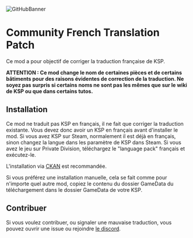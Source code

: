 ![GitHubBanner](https://github.com/KSP-FrTranslation/CommunityFrenchTranslationPatch/assets/35108858/6dab7d9a-bea3-464e-9634-19acd4dfacdd)




# Community French Translation Patch
Ce mod a pour objectif de corriger la traduction française de KSP.




**ATTENTION : Ce mod change le nom de certaines pièces et de certains bâtiments pour des raisons évidentes de correction de la traduction. Ne soyez pas surpris si certains noms ne sont pas les mêmes que sur le wiki de KSP ou que dans certains tutos.**




## Installation
Ce mod ne traduit pas KSP en français, il ne fait que corriger la traduction existante. Vous devez donc avoir un KSP en français avant d'installer le mod. Si vous avez KSP sur Steam, normalement il est déjà en français, sinon changez la langue dans les paramètre de KSP dans Steam. Si vous avez le jeu sur Private Division, téléchargez le "language pack" français et exécutez-le.

L'installation via [CKAN](https://forum.kerbalspaceprogram.com/topic/197082-ckan-the-comprehensive-kerbal-archive-network-v1332-laplace-ksp-2-support/) est recommandée.




Si vous préférez une installation manuelle, cela se fait comme pour n'importe quel autre mod, copiez le contenu du dossier GameData du téléchargement dans le dossier GameData de votre KSP.




## Contribuer
Si vous voulez contribuer, ou signaler une mauvaise traduction, vous pouvez ouvrir une issue ou rejoindre [le discord](https://discord.gg/GTUqwydTWD).

